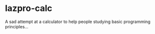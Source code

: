 # lazpro-calc
A sad attempt at a calculator to help people studying basic programming principles...
